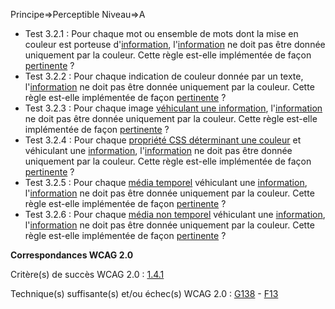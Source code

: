 Principe=>Perceptible
Niveau=>A

*   Test 3.2.1 : Pour chaque mot ou ensemble de mots dont la mise en couleur est porteuse d'[information](#information-donne-par-la-couleur), l'[information](#information-donne-par-la-couleur) ne doit pas être donnée uniquement par la couleur. Cette règle est-elle implémentée de façon [pertinente](#pertinence-information-autrement-que-par-la-couleur) ?
*   Test 3.2.2 : Pour chaque indication de couleur donnée par un texte, l'[information](#information-donne-par-la-couleur) ne doit pas être donnée uniquement par la couleur. Cette règle est-elle implémentée de façon [pertinente](#pertinence-information-autrement-que-par-la-couleur) ?
*   Test 3.2.3 : Pour chaque image [véhiculant une information](#image-vhiculant-une-information-donne-par-la-couleur), l'[information](#information-donne-par-la-couleur) ne doit pas être donnée uniquement par la couleur. Cette règle est-elle implémentée de façon [pertinente](#pertinence-information-autrement-que-par-la-couleur) ?
*   Test 3.2.4 : Pour chaque [propriété CSS déterminant une couleur](#proprit-css-dterminant-une-couleur) et véhiculant une [information](#information-donne-par-la-couleur), l'[information](#information-donne-par-la-couleur) ne doit pas être donnée uniquement par la couleur. Cette règle est-elle implémentée de façon [pertinente](#pertinence-information-autrement-que-par-la-couleur) ?
*   Test 3.2.5 : Pour chaque [média temporel](#mdia-temporel-type-son-vido-et-synchronis) véhiculant une [information](#information-donne-par-la-couleur), l'[information](#information-donne-par-la-couleur) ne doit pas être donnée uniquement par la couleur. Cette règle est-elle implémentée de façon [pertinente](#pertinence-information-autrement-que-par-la-couleur) ?
*   Test 3.2.6 : Pour chaque [média non temporel](#mdia-non-temporel) véhiculant une [information](#information-donne-par-la-couleur), l'[information](#information-donne-par-la-couleur) ne doit pas être donnée uniquement par la couleur. Cette règle est-elle implémentée de façon [pertinente](#pertinence-information-autrement-que-par-la-couleur) ?

**Correspondances WCAG 2.0**

Critère(s) de succès WCAG 2.0 : [1.4.1](http://www.w3.org/Translations/WCAG20-fr/#visual-audio-contrast-without-color)

Technique(s) suffisante(s) et/ou échec(s) WCAG 2.0 : [G138](http://www.w3.org/TR/WCAG-TECHS/G138.html) - [F13](http://www.w3.org/TR/WCAG-TECHS/F13.html)
